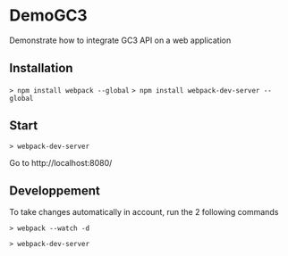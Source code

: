 # DemoGC3
Demonstrate how to integrate GC3 API on a web application

## Installation

`> npm install webpack --global`
`> npm install webpack-dev-server --global`

## Start

`> webpack-dev-server`

Go to http://localhost:8080/

## Developpement

To take changes automatically in account, run the 2 following commands

`> webpack --watch -d`

`> webpack-dev-server`
